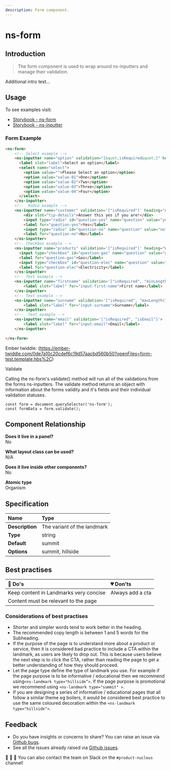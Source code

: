 ```yaml
---
description: Form component.
---
```


# ns-form

## Introduction

> The form component is used to wrap around ns-inputters and manage their validation.

Additional intro text...

## Usage

To see examples visit:
- [Storybook - ns-form](https://nucleus.bgdigital.xyz/demo/index.html?path=/story/ns-form--form)
- [Storybook - ns-inputter](https://nucleus.bgdigital.xyz/demo/index.html?path=/story/ns-inputter--text)

### Form Example
```html
<ns-form>
    <!-- Select example -->
    <ns-inputter name="option" validation="[&quot;isRequired&quot;]" heading="Select an option" helper="">
      <label slot="label">Select an option</label>
      <select name="select">
        <option value="">Please Select an option</option>
        <option value="value-01">One</option>
        <option value="value-02">Two</option>
        <option value="value-03">Three</option>
        <option value="value-04">Four</option>
      </select>
    </ns-inputter>
    <!--  Radio example -->  
    <ns-inputter name="customer" validation='["isRequired"]' heading="Are you a British Gas customer?" helper="Are you a customer?">
        <div slot="tip-details">Answer this yes if you are!</div>
        <input type="radio" id="question-yes" name="question" value="yes">
        <label for="question-yes">Yes</label>
        <input type="radio" id="question-no" name="question" value="no">
        <label for="question-no">No</label>
    </ns-inputter>
    <!-- Checkbox example -->  
    <ns-inputter name="products" validation='["isRequired"]' heading="What do you want?" helper="">
      <input type="checkbox" id="question-gas" name="question" value="gas" checked="">
      <label for="question-gas">Gas</label>
      <input type="checkbox" id="question-elec" name="question" value="electricity">
      <label for="question-elec">Electricity</label>
    </ns-inputter>
    <!-- Text example -->  
    <ns-inputter name="firstname" validation='["isRequired", "minLength(10)"]'>
        <label slot="label" for="input-first-name">First name</label>
    </ns-inputter>
    <!-- Text example -->  
    <ns-inputter name="surname" validation='["isRequired", "maxLength(15)"]'>
        <label slot="label" for="input-surname">Surname</label>
    </ns-inputter>
    <!--  Text example -->  
    <ns-inputter name="email" validation='["isRequired", "isEmail"]'>
        <label slot="label" for="input-email">Email</label>
    </ns-inputter>
    
</ns-form>
```
Ember twiddle: (https://ember-twiddle.com/0de7a10c20cdef6c19d57aacbd560b50?openFiles=form-test.template.hbs%2C)

Validate

Calling the ns-form's validate() method will run all of the validations from the forms ns-inputters.  The validate method returns an object with information about the forms validity and it's fields and their individual validation statuses.

```
const form = document.querySelector('ns-form');
const formData = form.validate();
```


## Component Relationship

**Does it live in a panel?**  
No

**What layout class can be used?**  
N/A

**Does it live inside other components?**  
No

**Atomic type**  
Organism

## Specification

| **Name** | Type |
| :--- | :--- |
| **Description** | The variant of the landmark |
| **Type** | string |
| **Default** | summit |
| **Options** | summit, hillside |


## Best practises

| 💚 Do's | 💔 Don'ts |
| :--- | :--- |
| Keep content in Landmarks very concise | Always add a cta |
| Content must be relevant to the page | |


### Considerations of best practises

* Shorter and simpler words tend to work better in the heading.
* The recommended copy length is between 1 and 5 words for the Subheading.
* If the purpose of the page is to understand more about a product or service, then it is considered bad practice to include a CTA within the landmark, as users are likely to drop out. This is because users believe the next step is to click the CTA, rather than reading the page to get a better understanding of how they should proceed.
* Let the page type define the type of landmark you use. For example if the page purpose is to be informative / educational then we recommend using`<ns-landmark type="hillside”>`. If the page purpose is promotional we recommend using `<ns-landmark type="summit" >`.
* If you are designing a series of informative / educational pages that all follow a similar theme eg boilers, it would be considered best practice to use the same coloured decoration within the `<ns-landmark type="hillside">`.


## Feedback

* Do you have insights or concerns to share? You can raise an issue via [Github bugs](https://github.com/ConnectedHomes/nucleus/issues/new?assignees=&labels=Bug&template=a--bug-report.md&title=[bug]%20[ns-landmark]).
* See all the issues already raised via [Github issues](https://github.com/connectedHomes/nucleus/issues?utf8=%E2%9C%93&q=is%3Aopen+is%3Aissue+label%3ABug+[ns-landmark]).

💩 🎉 🦄 You can also contact the team on Slack on the `#product-nucleus` channel!
